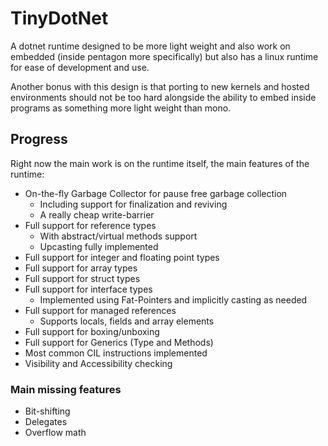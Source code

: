 # TinyDotNet

A dotnet runtime designed to be more light weight and also work on embedded (inside pentagon more specifically) 
but also has a linux runtime for ease of development and use.

Another bonus with this design is that porting to new kernels and hosted environments should not be too hard 
alongside the ability to embed inside programs as something more light weight than mono.

## Progress

Right now the main work is on the runtime itself, the main features of the runtime:
- On-the-fly Garbage Collector for pause free garbage collection
  - Including support for finalization and reviving
  - A really cheap write-barrier
- Full support for reference types
  - With abstract/virtual methods support
  - Upcasting fully implemented
- Full support for integer and floating point types
- Full support for array types
- Full support for struct types
- Full support for interface types
  - Implemented using Fat-Pointers and implicitly casting as needed
- Full support for managed references
  - Supports locals, fields and array elements
- Full support for boxing/unboxing 
- Full support for Generics (Type and Methods)
- Most common CIL instructions implemented
- Visibility and Accessibility checking

### Main missing features
- Bit-shifting
- Delegates
- Overflow math

